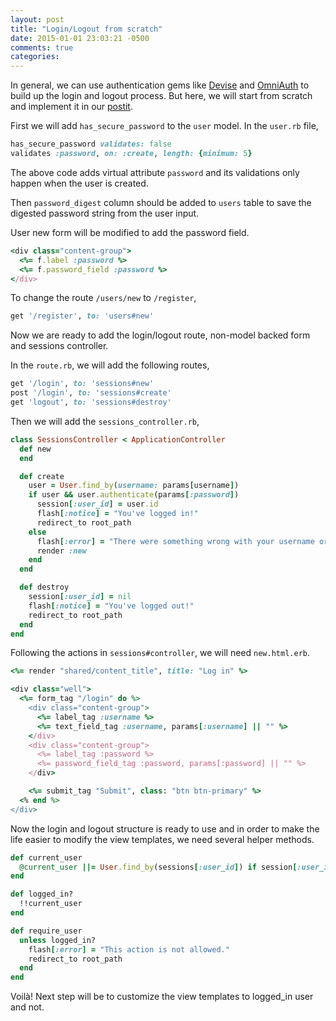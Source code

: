 ```yaml
---
layout: post
title: "Login/Logout from scratch"
date: 2015-01-01 23:03:21 -0500
comments: true
categories: 
---
```


In general, we can use authentication gems like [Devise](https://github.com/plataformatec/devise) and [OmniAuth](https://github.com/intridea/omniauth) to build up the login and logout process. But here, we will start from scratch and implement it in our [postit](https://postit-jw.herokuapp.com/). 

First we will add `has_secure_password` to the `user` model. In the `user.rb` file, 

``` ruby
has_secure_password validates: false
validates :password, on: :create, length: {minimum: 5}
```

The above code adds virtual attribute `password` and its validations only happen when the user is created. 

Then `password_digest` column should be added to `users` table to save the digested password string from the user input. 

User new form will be modified to add the password field. 

``` ruby
<div class="content-group">
  <%= f.label :password %>
  <%= f.password_field :password %>
</div>
```

To change the route `/users/new` to `/register`, 

``` ruby
get '/register', to: 'users#new'
```

Now we are ready to add the login/logout route, non-model backed form and sessions controller. 

In the `route.rb`, we will add the following routes,

``` ruby
get '/login', to: 'sessions#new'
post '/login', to: 'sessions#create'
get 'logout', to: 'sessions#destroy'
```

Then we will add the `sessions_controller.rb`,

``` ruby
class SessionsController < ApplicationController
  def new
  end

  def create
    user = User.find_by(username: params[username])
    if user && user.authenticate(params[:password])
      session[:user_id] = user.id
      flash[:notice] = "You've logged in!"
      redirect_to root_path
    else
      flash[:error] = "There were something wrong with your username or password."
      render :new
    end
  end

  def destroy
    session[:user_id] = nil
    flash[:notice] = "You've logged out!"
    redirect_to root_path
  end 
end
```

Following the actions in `sessions#controller`, we will need `new.html.erb`. 

``` ruby
<%= render "shared/content_title", title: "Log in" %>

<div class="well">
  <%= form_tag "/login" do %>
    <div class="content-group">
      <%= label_tag :username %>
      <%= text_field_tag :username, params[:username] || "" %>
    </div>
    <div class="content-group">
      <%= label_tag :password %>
      <%= password_field_tag :password, params[:password] || "" %>
    </div>

    <%= submit_tag "Submit", class: "btn btn-primary" %>
  <% end %>
</div>
```

Now the login and logout structure is ready to use and in order to make the life easier to modify the view templates, we need several helper methods. 

``` ruby
def current_user
  @current_user ||= User.find_by(sessions[:user_id]) if session[:user_id]
end

def logged_in?
  !!current_user
end

def require_user
  unless logged_in?
    flash[:error] = "This action is not allowed."
    redirect_to root_path
  end
end
```

Voilà! Next step will be to customize the view templates to logged_in user and not. 